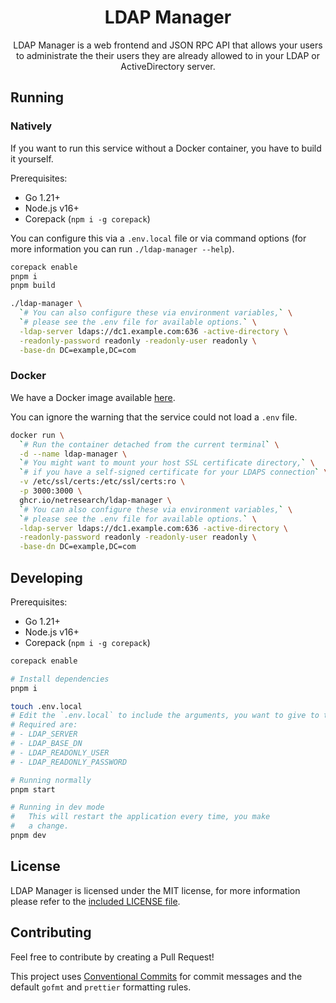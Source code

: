 <div align=center>
  <h1>LDAP Manager</h1>

<span>LDAP Manager is a web frontend and JSON RPC API that allows your users to administrate the their users they are already allowed to in your LDAP or ActiveDirectory server.</span>

</div>

## Running

### Natively

If you want to run this service without a Docker container, you have to build it yourself.

Prerequisites:

- Go 1.21+
- Node.js v16+
- Corepack (`npm i -g corepack`)

You can configure this via a `.env.local` file or via command options (for more information you can run `./ldap-manager --help`).

<!-- Multiline comment idea taken from https://stackoverflow.com/a/12797512 -->

```bash
corepack enable
pnpm i
pnpm build

./ldap-manager \
  `# You can also configure these via environment variables,` \
  `# please see the .env file for available options.` \
  -ldap-server ldaps://dc1.example.com:636 -active-directory \
  -readonly-password readonly -readonly-user readonly \
  -base-dn DC=example,DC=com
```

### Docker

We have a Docker image available [here](https://github.com/netresearch/ldap-manager/pkgs/container/ldap-manager).

You can ignore the warning that the service could not load a `.env` file.

<!-- Multiline comment idea taken from https://stackoverflow.com/a/12797512 -->

```bash
docker run \
  `# Run the container detached from the current terminal` \
  -d --name ldap-manager \
  `# You might want to mount your host SSL certificate directory,` \
  `# if you have a self-signed certificate for your LDAPS connection` \
  -v /etc/ssl/certs:/etc/ssl/certs:ro \
  -p 3000:3000 \
  ghcr.io/netresearch/ldap-manager \
  `# You can also configure these via environment variables,` \
  `# please see the .env file for available options.` \
  -ldap-server ldaps://dc1.example.com:636 -active-directory \
  -readonly-password readonly -readonly-user readonly \
  -base-dn DC=example,DC=com
```

## Developing

Prerequisites:

- Go 1.21+
- Node.js v16+
- Corepack (`npm i -g corepack`)

```bash
corepack enable

# Install dependencies
pnpm i

touch .env.local
# Edit the `.env.local` to include the arguments, you want to give to the application.
# Required are:
# - LDAP_SERVER
# - LDAP_BASE_DN
# - LDAP_READONLY_USER
# - LDAP_READONLY_PASSWORD

# Running normally
pnpm start

# Running in dev mode
#   This will restart the application every time, you make
#   a change.
pnpm dev
```

## License

LDAP Manager is licensed under the MIT license, for more information please refer to the [included LICENSE file](LICENSE).

## Contributing

Feel free to contribute by creating a Pull Request!

This project uses [Conventional Commits](https://www.conventionalcommits.org/en/v1.0.0/) for commit messages and the default `gofmt` and `prettier` formatting rules.
